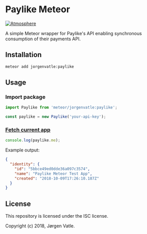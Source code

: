 # Paylike Meteor
[![Atmosphere](https://img.shields.io/badge/atmosphere-jorgenvatle%3Apaylike-blue.svg)](https://atmospherejs.com/jorgenvatle/paylike)

A simple Meteor wrapper for Paylike's API enabling synchronous consumption of their payments API.

## Installation
```bash
meteor add jorgenvatle:paylike
```

## Usage

### Import package
```js
import Paylike from 'meteor/jorgenvatle:paylike';

const paylike = new Paylike('your-api-key');
```

### [Fetch current app](https://github.com/paylike/api-docs#fetch-current-app)
```js
console.log(paylike.me);
```
Example output:
```json
{
  "identity": {
    "id": "5bbce49ed0dde36a097c3574",
    "name": "Paylike Meteor Test App",
    "created": "2018-10-09T17:26:10.187Z"
  }
}
```

## License
This repository is licensed under the ISC license.

Copyright (c) 2018, Jørgen Vatle.